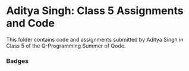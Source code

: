 # Aditya Singh: Class 5 Assignments and Code
This folder contains code and assignments submitted by Aditya Singh in Class 5 of the Q-Programming Summer of Qode.
### Badges